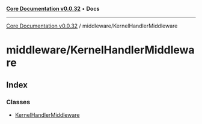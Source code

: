 [**Core Documentation v0.0.32**](../../README.md) • **Docs**

***

[Core Documentation v0.0.32](../../modules.md) / middleware/KernelHandlerMiddleware

# middleware/KernelHandlerMiddleware

## Index

### Classes

- [KernelHandlerMiddleware](classes/KernelHandlerMiddleware.md)
